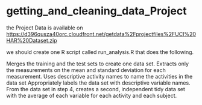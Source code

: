 # getting_and_cleaning_data_Project
the Project Data is available on 
https://d396qusza40orc.cloudfront.net/getdata%2Fprojectfiles%2FUCI%20HAR%20Dataset.zip

 we should create one R script called run_analysis.R that does the following. 

  Merges the training and the test sets to create one data set.
  Extracts only the measurements on the mean and standard deviation for each measurement. 
  Uses descriptive activity names to name the activities in the data set
  Appropriately labels the data set with descriptive variable names. 
  From the data set in step 4, creates a second, independent tidy data set with the average of each variable for each activity and each subject.
